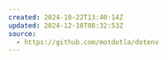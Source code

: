 ```yaml
---
created: 2024-10-22T13:40:14Z
updated: 2024-12-10T08:32:53Z
source:
  - https://github.com/motdotla/dotenv
---
```

